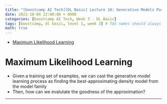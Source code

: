 ```yaml
---
title: "[boostcamp AI Tech][DL Basic] Lecture 10: Generative Models Part 2"
date: 2022-10-04 22:00:00 + 0900
categories: [boostcamp AI Tech, Week 3 - DL Basic]
tags: [boostcamp, dl basic, level 1, week 3] # TAG names should always be lowercase
math: true
---
```


- [Maximum Likelihood Learning](#maximum-likelihood-learning)

# Maximum Likelihood Learning

- Given a training set of examples, we can cast the generative model learning process as finding the best-approximating density model from the model family
- Then, how can we evalutate the goodness of the approximation?















-------------------------------